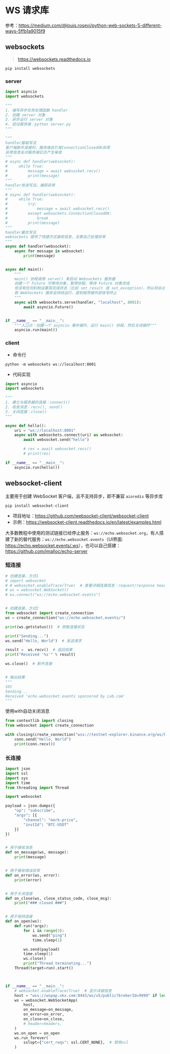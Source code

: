 # WS 请求库

参考：<https://medium.com/@louis.rosevi/python-web-sockets-5-different-ways-5ffb1a9015f9>

## websockets

> <https://websockets.readthedocs.io>

`pip install websockets`

### server

```python
import asyncio
import websockets

"""
1. 编写异步任务处理函数 handler
2. 创建 server 对象
3. 异步运行 server 对象
4. 启动服务端：python server.py
"""

"""
handler基础写法
客户端断开连接时，服务端会引发ConnectionClosedOK异常
异常信息会对服务端日志产生噪音
"""
# async def handler(websocket):
#     while True:
#         message = await websocket.recv()
#         print(message)
"""
handler改进写法，捕获异常
"""
# async def handler(websocket):
#     while True:
#         try:
#             message = await websocket.recv()
#         except websockets.ConnectionClosedOK:
#             break
#         print(message)
"""
handler最优写法
websockets 提供了快捷方式接收信息，无需自己处理异常
"""
async def handler(websocket):
    async for message in websocket:
        print(message)


async def main():
    """
    main() 协程调用 serve() 来启动 Websockets 服务器
    创建一个 Future 可等待对象，暂停协程，等待 Future 对象完成
    但没有任何机制设置其完成状态（比如 set_result 或 set_exception），所以将永远处于等待状态
    即 WebSockets 服务会持续运行，直到程序被外部信号终止
    """
    async with websockets.serve(handler, "localhost", 8001):
        await asyncio.Future()


if __name__ == "__main__":
    """入口点：创建一个 asyncio 事件循环，运行 main() 协程，然后关闭循环"""
    asyncio.run(main())
```

### client

- 命令行

```shell
python -m websockets ws://localhost:8001
```

- 代码实现

```python
import asyncio
import websockets

"""
1. 建立与服务器的连接：connect()
2. 收发消息：recv(), send()
3. 关闭连接：close()
"""

async def hello():
    uri = "ws://localhost:8001"
    async with websockets.connect(uri) as websocket:
        await websocket.send("hello")

        # res = await websocket.recv()
        # print(res)

if __name__ == "__main__":
    asyncio.run(hello())
```

## websocket-client

主要用于创建 WebSocket 客户端，且不支持异步，即不兼容 `aioredis` 等异步库

`pip install websocket-client`

- 项目地址：<https://github.com/websocket-client/websocket-client>
- 示例：<https://websocket-client.readthedocs.io/en/latest/examples.html>

大多数教程中使用的测试链接已经停止服务：`ws://echo.websocket.org`，有人搭建了新的替代服务：`ws://echo.websocket.events`（UI界面: <https://echo.websocket.events/.ws>），也可以自己搭建：<https://github.com/jmalloc/echo-server>

### 短连接

```python
# 创建连接，方式1
# import websocket
# # websocket.enableTrace(True)  # 查看详细连接信息：request/response header、Sent/Rcv raw/decoded
# ws = websocket.WebSocket()
# ws.connect("ws://echo.websocket.events")


# 创建连接，方式2
from websocket import create_connection
ws = create_connection("ws://echo.websocket.events/")

print(ws.getstatus())  # 获取连接状态

print("Sending...")
ws.send("Hello, World")  # 发送请求

result =  ws.recv()  # 返回结果
print("Received '%s'" % result)

ws.close()  # 断开连接


# 输出结果
"""
101
Sending...
Received 'echo.websocket.events sponsored by Lob.com'
"""
```

使用with自动关闭消息

```python
from contextlib import closing
from websocket import create_connection

with closing(create_connection("wss://testnet-explorer.binance.org/ws/block")) as conn:
    conn.send("Hello, World")
    print(conn.recv())
```

### 长连接

```python
import json
import ssl
import sys
import time
from threading import Thread

import websocket

payload = json.dumps({
    "op": "subscribe",
    "args": [{
        "channel": "mark-price",
        "instId": "BTC-USDT"
    }]
})


# 用于接收消息
def on_message(ws, message):
    print(message)


# 用于接收错误异常
def on_error(ws, error):
    print(error)


# 用于关闭连接
def on_close(ws, close_status_code, close_msg):
    print("### closed ###")


# 用于保持连接
def on_open(ws):
    def run(*args):
        for i in range(3):
            ws.send("ping")
            time.sleep(1)

        ws.send(payload)
        time.sleep(1)
        ws.close()
        print("Thread terminating...")
    Thread(target=run).start()



if __name__ == "__main__":
    # websocket.enableTrace(True)  # 显示详细信息
    host = "wss://wspap.okx.com:8443/ws/v5/public?brokerId=9999" if len(sys.argv) < 2 else sys.argv[1]
    ws = websocket.WebSocketApp(
        host,
        on_message=on_message,
        on_error=on_error,
        on_close=on_close,
        # header=headers,
    )
    ws.on_open = on_open
    ws.run_forever(
        sslopt={"cert_reqs": ssl.CERT_NONE},  # 禁用ssl
    )
```

